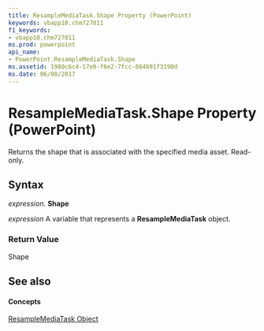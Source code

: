 ```yaml
---
title: ResampleMediaTask.Shape Property (PowerPoint)
keywords: vbapp10.chm727011
f1_keywords:
- vbapp10.chm727011
ms.prod: powerpoint
api_name:
- PowerPoint.ResampleMediaTask.Shape
ms.assetid: 1980c6c4-17e0-f6e2-7fcc-864b91f3190d
ms.date: 06/08/2017
---
```



# ResampleMediaTask.Shape Property (PowerPoint)

Returns the shape that is associated with the specified media asset. Read-only.


## Syntax

 _expression_. **Shape**

 _expression_ A variable that represents a **ResampleMediaTask** object.


### Return Value

Shape


## See also


#### Concepts


[ResampleMediaTask Object](PowerPoint.ResampleMediaTask.md)

